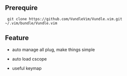 ## Prerequire 

```
 git clone https://github.com/VundleVim/Vundle.vim.git ~/.vim/bundle/Vundle.vim
```

## Feature
* auto manage all plug, make things simple

* auto load cscope

* useful keymap
